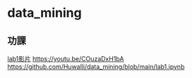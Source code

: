 # data_mining
## 功課
[lab1影片](https://youtu.be/COuzaDxH1bA/ "Title") https://youtu.be/COuzaDxH1bA
https://github.com/Huwalli/data_mining/blob/main/lab1.ipynb